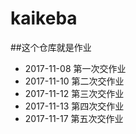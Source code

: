 # kaikeba
##这个仓库就是作业

+ 2017-11-08 第一次交作业
+ 2017-11-10 第二次交作业
+ 2017-11-12 第三次交作业
+ 2017-11-13 第四次交作业
+ 2017-11-17 第五次交作业
